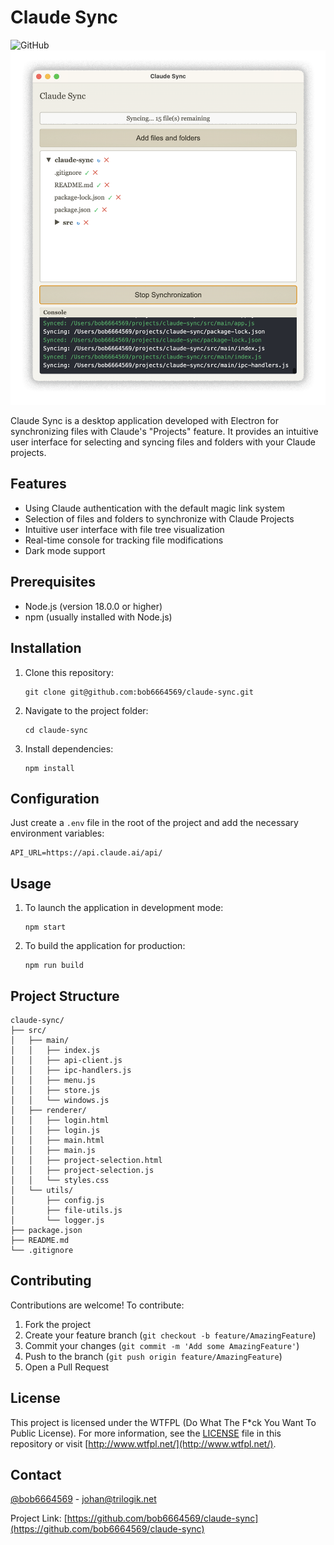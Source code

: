 # Claude Sync

![GitHub](https://img.shields.io/github/license/bob6664569/claude-sync)
![assets/capture.png](assets/capture.png)

Claude Sync is a desktop application developed with Electron for synchronizing files with Claude's "Projects" feature. It provides an intuitive user interface for selecting and syncing files and folders with your Claude projects.

## Features

- Using Claude authentication with the default magic link system
- Selection of files and folders to synchronize with Claude Projects
- Intuitive user interface with file tree visualization
- Real-time console for tracking file modifications
- Dark mode support

## Prerequisites

- Node.js (version 18.0.0 or higher)
- npm (usually installed with Node.js)

## Installation

1. Clone this repository:
   ```
   git clone git@github.com:bob6664569/claude-sync.git
   ```

2. Navigate to the project folder:
   ```
   cd claude-sync
   ```

3. Install dependencies:
   ```
   npm install
   ```

## Configuration

Just create a `.env` file in the root of the project and add the necessary environment variables:
```
API_URL=https://api.claude.ai/api/
```

## Usage

1. To launch the application in development mode:
   ```
   npm start
   ```

2. To build the application for production:
   ```
   npm run build
   ```

## Project Structure

```
claude-sync/
├── src/
│   ├── main/
│   │   ├── index.js
│   │   ├── api-client.js
│   │   ├── ipc-handlers.js
│   │   ├── menu.js
│   │   ├── store.js
│   │   └── windows.js
│   ├── renderer/
│   │   ├── login.html
│   │   ├── login.js
│   │   ├── main.html
│   │   ├── main.js
│   │   ├── project-selection.html
│   │   ├── project-selection.js
│   │   └── styles.css
│   └── utils/
│       ├── config.js
│       ├── file-utils.js
│       └── logger.js
├── package.json
├── README.md
└── .gitignore
```

## Contributing

Contributions are welcome! To contribute:

1. Fork the project
2. Create your feature branch (`git checkout -b feature/AmazingFeature`)
3. Commit your changes (`git commit -m 'Add some AmazingFeature'`)
4. Push to the branch (`git push origin feature/AmazingFeature`)
5. Open a Pull Request

## License

This project is licensed under the WTFPL (Do What The F*ck You Want To Public License). For more information, see the [LICENSE](LICENSE) file in this repository or visit [http://www.wtfpl.net/](http://www.wtfpl.net/).

## Contact

[@bob6664569](https://twitter.com/bob6664569) - johan@trilogik.net

Project Link: [https://github.com/bob6664569/claude-sync](https://github.com/bob6664569/claude-sync)